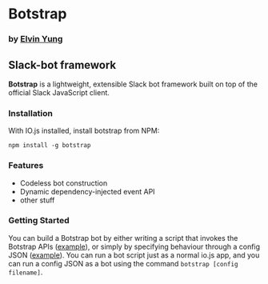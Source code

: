 # Botstrap
### by [Elvin Yung](https://github.com/elvinyung)
## Slack-bot framework

**Botstrap** is a lightweight, extensible Slack bot framework built on top of the official Slack JavaScript client.

### Installation
With IO.js installed, install botstrap from NPM:

```
npm install -g botstrap
```

### Features
* Codeless bot construction
* Dynamic dependency-injected event API
* other stuff

### Getting Started
You can build a Botstrap bot by either writing a script that invokes the Botstrap APIs ([example](https://github.com/elvinyung/botstrap/blob/master/examples/quickstart/bot.js)), or simply by specifying behaviour through a config JSON ([example](https://github.com/elvinyung/botstrap/blob/master/examples/json/config.example.json)). You can run a bot script just as a normal io.js app, and you can run a config JSON as a bot using the command `botstrap [config filename]`.
